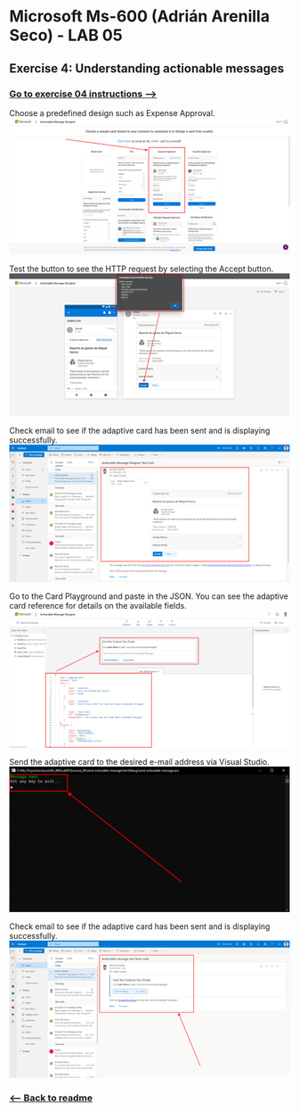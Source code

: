 # Microsoft Ms-600 (Adrián Arenilla Seco) - LAB 05


## Exercise 4: Understanding actionable messages
### [Go to exercise 04 instructions -->](05-Exercise-4-Understanding-actionable-messages.md)


Choose a predefined design such as Expense Approval.
![](Evidences/Image05a.png)


Test the button to see the HTTP request by selecting the Accept button.
![](Evidences/Image05b.png)


Check email to see if the adaptive card has been sent and is displaying successfully.
![](Evidences/Image05c.png)


Go to the Card Playground and paste in the JSON. You can see the adaptive card reference for details on the available fields.
![](Evidences/Image05d.png)


Send the adaptive card to the desired e-mail address via Visual Studio.
![](Evidences/Image05e.png)


Check email to see if the adaptive card has been sent and is displaying successfully.
![](Evidences/Image05f.png)


### [<-- Back to readme](../../../../)